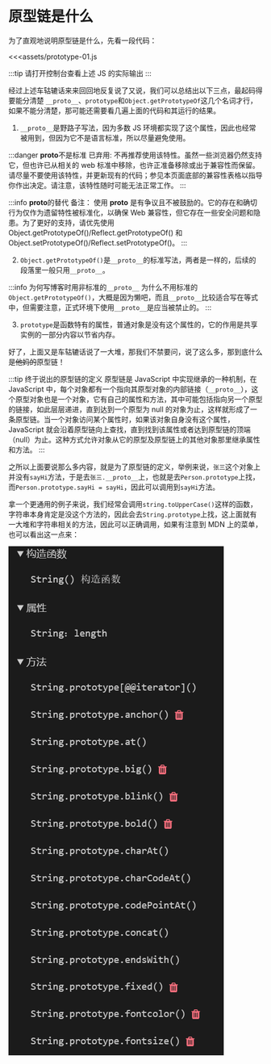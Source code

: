 <script setup>
  import './assets/prototype-01.js'
</script>

# 原型链是什么

为了直观地说明原型链是什么，先看一段代码：

<<<assets/prototype-01.js

:::tip
请打开控制台查看上述 JS 的实际输出
:::

经过上述车轱辘话来来回回地反复说了又说，我们可以总结出以下三点，最起码得要能分清楚 `__proto__`、`prototype`和`Object.getPrototypeOf`这几个名词才行，如果不能分清楚，那可能还需要看几遍上面的代码和其运行的结果。

1. `__proto__`是野路子写法，因为多数 JS 环境都实现了这个属性，因此也经常被用到，但因为它不是语言标准，所以尽量避免使用。

:::danger **proto**不是标准
已弃用: 不再推荐使用该特性。虽然一些浏览器仍然支持它，但也许已从相关的 web 标准中移除，也许正准备移除或出于兼容性而保留。请尽量不要使用该特性，并更新现有的代码；参见本页面底部的兼容性表格以指导你作出决定。请注意，该特性随时可能无法正常工作。
:::

:::info **proto**的替代
备注： 使用 **proto** 是有争议且不被鼓励的。它的存在和确切行为仅作为遗留特性被标准化，以确保 Web 兼容性，但它存在一些安全问题和隐患。为了更好的支持，请优先使用 Object.getPrototypeOf()/Reflect.getPrototypeOf() 和 Object.setPrototypeOf()/Reflect.setPrototypeOf()。
:::

2. `Object.getPrototypeOf()`是`__proto__`的标准写法，两者是一样的，后续的段落里一般只用`__proto__`。

:::info 为何写博客时用非标准的`__proto__`
为什么不用标准的`Object.getPrototypeOf()`，大概是因为懒吧，而且`__proto__`比较适合写在等式中，但需要注意，正式环境下使用`__proto__`是应当被禁止的。
:::

3. `prototype`是函数特有的属性，普通对象是没有这个属性的，它的作用是共享实例的一部分内容以节省内存。

好了，上面又是车轱辘话说了一大堆，那我们不禁要问，说了这么多，那到底什么是~~他妈的~~原型链！

:::tip 终于说出的原型链的定义
原型链是 JavaScript 中实现继承的一种机制，在 JavaScript 中，每个对象都有一个指向其原型对象的内部链接（`__proto__`），这个原型对象也是一个对象，它有自己的属性和方法，其中可能包括指向另一个原型的链接，如此层层递进，直到达到一个原型为 null 的对象为止，这样就形成了一条原型链。当一个对象访问某个属性时，如果该对象自身没有这个属性，JavaScript 就会沿着原型链向上查找，直到找到该属性或者达到原型链的顶端（null）为止。这种方式允许对象从它的原型及原型链上的其他对象那里继承属性和方法。
:::

之所以上面要说那么多内容，就是为了原型链的定义，举例来说，`张三`这个对象上并没有`sayHi`方法，于是去`张三.__proto__`上，也就是去`Person.prototype`上找，而`Person.prototype.sayHi = sayHi`，因此可以调用到`sayHi`方法。

拿一个更通用的例子来说，我们经常会调用`string.toUpperCase()`这样的函数，字符串本身肯定是没这个方法的，因此会去`String.prototype`上找，这上面就有一大堆和字符串相关的方法，因此可以正确调用，如果有注意到 MDN 上的菜单，也可以看出这一点来：

![alt text](assets/image-2.png)
